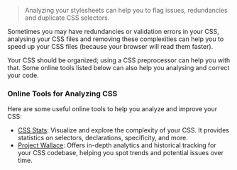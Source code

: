 > Analyzing your stylesheets can help you to flag issues, redundancies and duplicate CSS selectors.
> 

Sometimes you may have redundancies or validation errors in your CSS, analysing your CSS files and removing these complexities can help you to speed up your CSS files (because your browser will read them faster).

Your CSS should be organized; using a CSS preprocessor can help you with that. Some online tools listed below can also help you analysing and correct your code.

### Online Tools for Analyzing CSS

Here are some useful online tools to help you analyze and improve your CSS:

- [CSS Stats](https://cssstats.com/): Visualize and explore the complexity of your CSS. It provides statistics on selectors, declarations, specificity, and more.
- [Project Wallace](https://www.projectwallace.com/): Offers in-depth analytics and historical tracking for your CSS codebase, helping you spot trends and potential issues over time.
